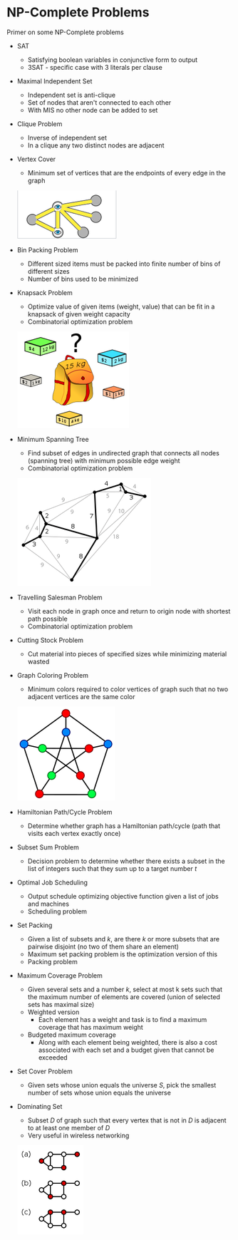 # NP-Complete Problems

Primer on some NP-Complete problems

- SAT
    - Satisfying boolean variables in conjunctive form to output
    - 3SAT - specific case with 3 literals per clause
- Maximal Independent Set
    - Independent set is anti-clique
    - Set of nodes that aren't connected to each other
    - With MIS no other node can be added to set
- Clique Problem
    - Inverse of independent set
    - In a clique any two distinct nodes are adjacent
- Vertex Cover
    - Minimum set of vertices that are the endpoints of every edge in the graph

    ![](./images/vertex-cover.png)
- Bin Packing Problem
    - Different sized items must be packed into finite number of bins of different sizes
    - Number of bins used to be minimized
- Knapsack Problem
    - Optimize value of given items (weight, value) that can be fit in a knapsack of given weight capacity
    - Combinatorial optimization problem
    
    ![](./images/knapsack-problem.png)
- Minimum Spanning Tree
    - Find subset of edges in undirected graph that connects all nodes (spanning tree) with minimum possible edge weight
    - Combinatorial optimization problem
    
    ![](./images/minimum-spanning-tree.png)
- Travelling Salesman Problem
    - Visit each node in graph once and return to origin node with shortest path possible
    - Combinatorial optimization problem
- Cutting Stock Problem
    - Cut material into pieces of specified sizes while minimizing material wasted
- Graph Coloring Problem
    - Minimum colors required to color vertices of graph such that no two adjacent vertices are the same color
    
    ![](./images/graph-coloring.png)
- Hamiltonian Path/Cycle Problem
    - Determine whether graph has a Hamiltonian path/cycle (path that visits each vertex exactly once)
- Subset Sum Problem
    - Decision problem to determine whether there exists a subset in the list of integers such that they sum up to a target number *t*
- Optimal Job Scheduling
    - Output schedule optimizing objective function given a list of jobs and machines
    - Scheduling problem
- Set Packing
    - Given a list of subsets and *k*, are there *k* or more subsets that are pairwise disjoint (no two of them share an element)
    - Maximum set packing problem is the optimization version of this
    - Packing problem
- Maximum Coverage Problem
    - Given several sets and a number *k*, select at most k sets such that the maximum number of elements are covered (union of selected sets has maximal size)
    - Weighted version
        - Each element has a weight and task is to find a maximum coverage that has maximum weight
    - Budgeted maximum coverage
        - Along with each element being weighted, there is also a cost associated with each set and a budget given that cannot be exceeded
- Set Cover Problem
    - Given sets whose union equals the universe *S*, pick the smallest number of sets whose union equals the universe
- Dominating Set
    - Subset *D* of graph such that every vertex that is not in *D* is adjacent to at least one member of *D*
    - Very useful in wireless networking
    
    ![](./images/dominating-set.png)
		
